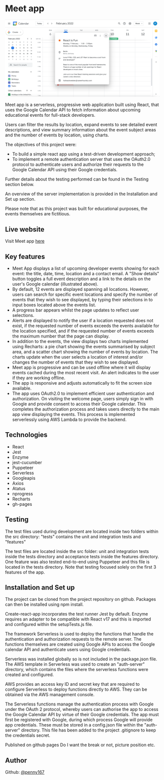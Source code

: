 # Meet app

![screenshot](MeetApp.png) 

Meet app is a serverless, progressive web application built using React, that uses the Google Calendar API to fetch information about upcoming educational events for full-stack developers. 

Users can filter the results by location, expand events to see detailed event descriptions, and view summary information about the event subject areas and the number of events by location, using charts.

The objectives of this project were:
  - To build a simple react app using a test-driven development approach;
  - To implement a remote authentication server that uses the OAuth2.0 protocol to authenticate users and authorize their requests to the Google Calendar API using their Google credentials.

Further details about the testing performed can be found in the Testing section below. 

An overview of the server implementation is provided in the Installation and Set up section.

Please note that as this project was built for educational purposes, the events themselves are fictitious. 

## Live website

Visit Meet app [here](https://penny167.github.io/meet/)

## Key features

- Meet App displays a list of upcoming developer events showing for each event: the title, date, time, location and a contact email. A "Show details" button toggles a full event description and a link to the details on the user's Google calendar (illustrated above).
- By default, 12 events are displayed spanning all locations. However, users can search for specific event locations and specify the number of events that they wish to see displayed, by typing their selections in to input boxes located above the events list. 
- A progress bar appears whilst the page updates to reflect user selections.
- Alerts are displayed to notify the user if a location requested does not exist, if the requested number of events exceeds the events available for the location specified, and if the requested number of events exceeds the maximum number that the page can display. 
- In addition to the events, the view displays two charts implemented using Recharts: a pie chart showing the events summarised by subject area, and a scatter chart showing the number of events by location. The charts update when the user selects a location of interest and/or changes the number of events that they wish to see displayed.
- Meet app is progressive and can be used offline where it will display events cached during the most recent visit. An alert indicates to the user if they are working offline.
- The app is responsive and adjusts automatically to fit the screen size available.
- The app uses OAuth2.0 to implement efficient user authentication and authorization. On visiting the welcome page, users simply sign in with Google and provide consent to access their Google calendar. This completes the authorization process and takes users directly to the main app view displaying the events. This process is implemented serverlessly using AWS Lambda to provide the backend. 

## Technologies

- React
- Jest
- Enzyme
- jest-cucumber
- Puppeteer
- Serverless
- Googleapis
- Axios
- Atatus
- nprogress
- Recharts
- gh-pages

## Testing

The test files used during development are located inside two folders within the src directory: "tests" contains the unit and integration tests and "features" 

The test files are located inside the src folder: unit and integration tests inside the tests directory and acceptance tests inside the features directory. One feature was also tested end-to-end using Puppeteer and this file is located in the tests directory. Note that testing focused solely on the first 3 features of the app.

## Installation and Set up

The project can be cloned from the project repository on github. Packages can then be installed using npm install.

Create-react-app incorporates the test runner Jest by default. Enzyme requires an adapter to be compatible with React v17 and this is imported and configured within the setupTests.js file.

The framework Serverless is used to deploy the functions that handle the authentication and authorization requests to the remote server. The functions themselves are created using Google APIs to access the Google calendar API and authenticate users using Google credentials. 

Serverless was installed globally so is not included in the package.json file. The AWS template in Serverless was used to create an "auth-server" directory, which contains the files where the serverless functions were created and configured.

AWS provides an access key ID and secret key that are required to configure Serverless to deploy functions directly to AWS. They can be obtained via the AWS management console.

The Serverless functions manage the authentication process with Google under the OAuth 2 protocol, whereby users can authorise the app to access the Google Calendar API by virtue of their Google credentials. The app must first be registered with Google, during which process Google will provide app credentials. These must be stored in a config.json file within the "auth-server" directory. This file has been added to the project .gitignore to keep the credentials secret.

Published on github pages
Do I want the break or not, picture position etc.

## Author
Github: [@penny167](https://github.com/Penny167)
